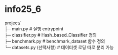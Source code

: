 # info25_6
project/<br>
├─ main.py                  # 실행 entrypoint<br>
├─ classifier.py            # Hash_based_Classifier 정의<br>
├─ benchmark.py             # benchmark_dataset 함수 정의<br>
└─ datasets.py (선택사항)   # 데이터셋 로딩 따로 분리 가능<br>
